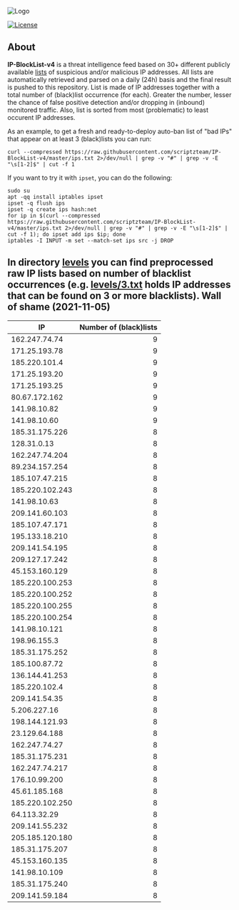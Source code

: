 ![Logo](https://i.imgur.com/PyKLAe7.png)

[![License](https://img.shields.io/badge/license-The_Unlicense-red.svg)](https://unlicense.org/)

About
----

**IP-BlockList-v4** is a threat intelligence feed based on 30+ different publicly available [lists](https://github.com/stamparm/maltrail) of suspicious and/or malicious IP addresses. All lists are automatically retrieved and parsed on a daily (24h) basis and the final result is pushed to this repository. List is made of IP addresses together with a total number of (black)list occurrence (for each). Greater the number, lesser the chance of false positive detection and/or dropping in (inbound) monitored traffic. Also, list is sorted from most (problematic) to least occurent IP addresses.

As an example, to get a fresh and ready-to-deploy auto-ban list of "bad IPs" that appear on at least 3 (black)lists you can run:

```
curl --compressed https://raw.githubusercontent.com/scriptzteam/IP-BlockList-v4/master/ips.txt 2>/dev/null | grep -v "#" | grep -v -E "\s[1-2]$" | cut -f 1
```

If you want to try it with `ipset`, you can do the following:

```
sudo su
apt -qq install iptables ipset
ipset -q flush ips
ipset -q create ips hash:net
for ip in $(curl --compressed https://raw.githubusercontent.com/scriptzteam/IP-BlockList-v4/master/ips.txt 2>/dev/null | grep -v "#" | grep -v -E "\s[1-2]$" | cut -f 1); do ipset add ips $ip; done
iptables -I INPUT -m set --match-set ips src -j DROP
```

In directory [levels](levels) you can find preprocessed raw IP lists based on number of blacklist occurrences (e.g. [levels/3.txt](levels/3.txt) holds IP addresses that can be found on 3 or more blacklists).
Wall of shame (2021-11-05)
----

|IP|Number of (black)lists|
|---|--:|
162.247.74.74|9
171.25.193.78|9
185.220.101.4|9
171.25.193.20|9
171.25.193.25|9
80.67.172.162|9
141.98.10.82|9
141.98.10.60|9
185.31.175.226|8
128.31.0.13|8
162.247.74.204|8
89.234.157.254|8
185.107.47.215|8
185.220.102.243|8
141.98.10.63|8
209.141.60.103|8
185.107.47.171|8
195.133.18.210|8
209.141.54.195|8
209.127.17.242|8
45.153.160.129|8
185.220.100.253|8
185.220.100.252|8
185.220.100.255|8
185.220.100.254|8
141.98.10.121|8
198.96.155.3|8
185.31.175.252|8
185.100.87.72|8
136.144.41.253|8
185.220.102.4|8
209.141.54.35|8
5.206.227.16|8
198.144.121.93|8
23.129.64.188|8
162.247.74.27|8
185.31.175.231|8
162.247.74.217|8
176.10.99.200|8
45.61.185.168|8
185.220.102.250|8
64.113.32.29|8
209.141.55.232|8
205.185.120.180|8
185.31.175.207|8
45.153.160.135|8
141.98.10.109|8
185.31.175.240|8
209.141.59.184|8
